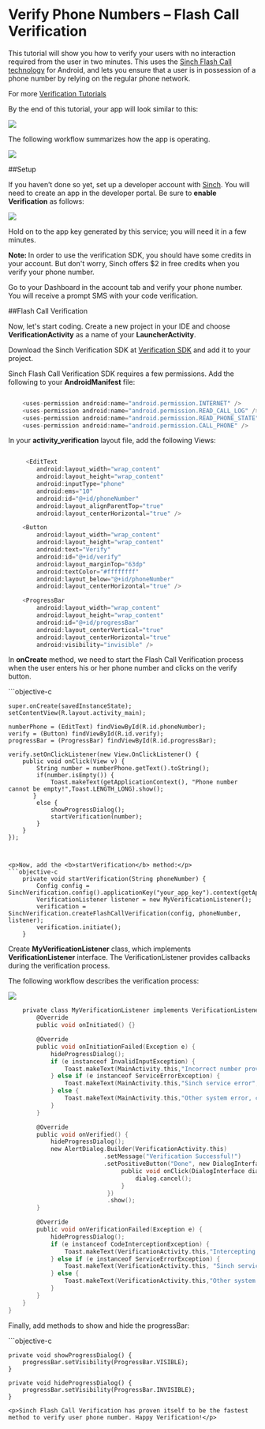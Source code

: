 <h1>Verify Phone Numbers – Flash Call Verification</h1>

<p>This tutorial will show you how to verify your users with no interaction required from the user in two minutes. This uses the <a href="https://www.sinch.com/tutorials/android-flash-call-verification/?utm_source=sinch&utm_medium=xlink&utm_campaign=verifyflashcallsinch">Sinch Flash Call technology</a> for Android, and lets you ensure that a user is in possession of a phone number by relying on the regular phone network.</p>

For more [Verification Tutorials](https://www.sinch.com/tutorials/?tags%5B%5D=verification&utm_source=sinch&utm_medium=xlink&utm_campaign=verifyall)

<p>By the end of this tutorial, your app will look similar to this:</p>
<img src="images/overview.png" >
<p>The following workflow summarizes how the app is operating.</p>
<img src="images/workflow.png" align="middle" >


##Setup

<p>If you haven’t done so yet, set up a developer account with <a href="https://www.sinch.com/dashboard/#/signup">Sinch</a>. You will need to create an app in the developer portal. Be sure to <b>enable Verification</b> as follows:</p>
<img src="images/enableVerification.PNG" align="middle" >
<p>Hold on to the app key generated by this service; you will need it in a few minutes.</p>
<b>Note: </b>In order to use the verification SDK, you should have some credits in your account. But don't worry, Sinch offers $2 in free credits when you verify your phone number.
<p>Go to your Dashboard in the account tab and verify your phone number. You will receive a prompt SMS with your code verification.</p>

##Flash Call Verification

<p>Now, let's start coding. Create a new project in your IDE and choose <b>VerificationActivity</b> as a name of your <b>LauncherActivity</b>.</p>
<p>Download the Sinch Verification SDK at <a href="http://www.sinch.com/android-verification-sdk">Verification SDK</a> and add it to your project.</p> 
<p>Sinch Flash Call Verification SDK requires a few permissions. Add the following to your <b>AndroidManifest</b> file:</p>

```objective-c

	<uses-permission android:name="android.permission.INTERNET" />
    <uses-permission android:name="android.permission.READ_CALL_LOG" />
    <uses-permission android:name="android.permission.READ_PHONE_STATE" />
    <uses-permission android:name="android.permission.CALL_PHONE" />
````

<p>In your <b>activity_verification</b> layout file, add the following Views:</p>

```objective-c

	 <EditText
        android:layout_width="wrap_content"
        android:layout_height="wrap_content"
        android:inputType="phone"
        android:ems="10"
        android:id="@+id/phoneNumber"
        android:layout_alignParentTop="true"
        android:layout_centerHorizontal="true" />

    <Button
        android:layout_width="wrap_content"
        android:layout_height="wrap_content"
        android:text="Verify"
        android:id="@+id/verify"
        android:layout_marginTop="63dp"
        android:textColor="#ffffffff"
        android:layout_below="@+id/phoneNumber"
        android:layout_centerHorizontal="true" />

    <ProgressBar
        android:layout_width="wrap_content"
        android:layout_height="wrap_content"
        android:id="@+id/progressBar"
        android:layout_centerVertical="true"
        android:layout_centerHorizontal="true"
        android:visibility="invisible" />
````

<p>In <b>onCreate</b> method, we need to start the Flash Call Verification process when the user enters his or her phone number and clicks on the verify button.</p>
```objective-c

	super.onCreate(savedInstanceState);
    setContentView(R.layout.activity_main);

    numberPhone = (EditText) findViewById(R.id.phoneNumber);
    verify = (Button) findViewById(R.id.verify);
    progressBar = (ProgressBar) findViewById(R.id.progressBar);

    verify.setOnClickListener(new View.OnClickListener() {
        public void onClick(View v) {
            String number = numberPhone.getText().toString();
            if(number.isEmpty()) {
                Toast.makeText(getApplicationContext(), "Phone number cannot be empty!",Toast.LENGTH_LONG).show();
           }
            else {
                showProgressDialog();
                startVerification(number);
            }
        }
    });
````


<p>Now, add the <b>startVerification</b> method:</p>
```objective-c
	private void startVerification(String phoneNumber) {
        Config config = SinchVerification.config().applicationKey("your_app_key").context(getApplicationContext()).build();
        VerificationListener listener = new MyVerificationListener();
        verification = SinchVerification.createFlashCallVerification(config, phoneNumber, listener);
        verification.initiate();
    }
````

<p>Create <b>MyVerificationListener</b> class, which implements <b>VerificationListener</b> interface. The VerificationListener provides callbacks during the verification process.</p>
<p>The following workflow describes the verification process:</p>
<img src="images/verificationListener.png" align="middle" >

```objective-c
	private class MyVerificationListener implements VerificationListener {
        @Override
        public void onInitiated() {}

        @Override
        public void onInitiationFailed(Exception e) {
            hideProgressDialog();
            if (e instanceof InvalidInputException) {
            	Toast.makeText(MainActivity.this,"Incorrect number provided",Toast.LENGTH_LONG).show();
            } else if (e instanceof ServiceErrorException) {
            	Toast.makeText(MainActivity.this,"Sinch service error",Toast.LENGTH_LONG).show();
            } else {
            	Toast.makeText(MainActivity.this,"Other system error, check your network state", Toast.LENGTH_LONG).show();
            }
        }

        @Override
        public void onVerified() {
            hideProgressDialog();
            new AlertDialog.Builder(VerificationActivity.this)
                           .setMessage("Verification Successful!")
                           .setPositiveButton("Done", new DialogInterface.OnClickListener() {
                                public void onClick(DialogInterface dialog, int whichButton) {
                                    dialog.cancel();
                                }
                            })
                            .show();
        }

        @Override
        public void onVerificationFailed(Exception e) {
            hideProgressDialog();
            if (e instanceof CodeInterceptionException) {
                Toast.makeText(VerificationActivity.this,"Intercepting the verification call automatically failed",Toast.LENGTH_LONG).show();
            } else if (e instanceof ServiceErrorException) {
                Toast.makeText(VerificationActivity.this, "Sinch service error",Toast.LENGTH_LONG).show();
            } else {
                Toast.makeText(VerificationActivity.this,"Other system error, check your network state", Toast.LENGTH_LONG).show();
            }
        }
    }
}
````

<p>Finally, add methods to show and hide the progressBar:</p>
```objective-c
	
    private void showProgressDialog() {
        progressBar.setVisibility(ProgressBar.VISIBLE);
    }

    private void hideProgressDialog() {
        progressBar.setVisibility(ProgressBar.INVISIBLE);
    }
````
<p>Sinch Flash Call Verification has proven itself to be the fastest method to verify user phone number. Happy Verification!</p>
